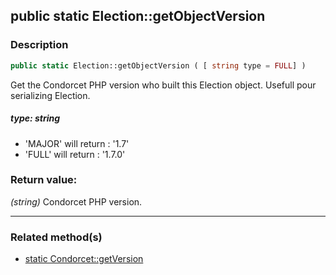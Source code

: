 ## public static Election::getObjectVersion

### Description    

```php
public static Election::getObjectVersion ( [ string type = FULL] )
```

Get the Condorcet PHP version who built this Election object. Usefull pour serializing Election.    


##### **type:** *string*   
* 'MAJOR' will return : '1.7'
* 'FULL' will return : '1.7.0'    



### Return value:   

*(string)* Condorcet PHP version.


---------------------------------------

### Related method(s)      

* [static Condorcet::getVersion](../Condorcet%20Class/public%20static%20Condorcet--getVersion.md)    
